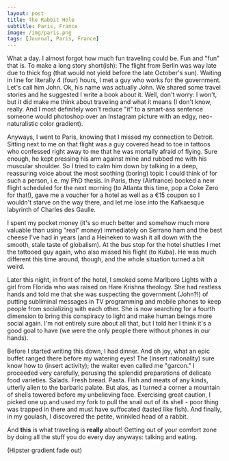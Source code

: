 ```yaml
---
layout: post
title: The Rabbit Hole
subtitle: Paris, France
image: /img/paris.png
tags: [Journal, Paris, France]
---
```

What a day. I almost forgot how much fun traveling could be. Fun and "fun" that is. To make a long story short(ish): The flight from Berlin was way late due to thick fog (that would not yield before the late October's sun). Waiting in line for literally 4 (four) hours, I met a guy who works for the government. Let's call him John. Ok, his name was actually John. We shared some travel stories and he suggested I write a book about it. Well, don't worry: I won't, but it did make me think about traveling and what it means (I don't know, really. And I most definitely won't reduce "it" to a smart-ass sentence someone would photoshop over an Instagram picture with an edgy, neo-naturalistic color gradient).

Anyways, I went to Paris, knowing that I missed my connection to Detroit. Sitting next to me on that flight was a guy covered head to toe in tattoos who confessed right away to me that he was mortally afraid of flying. Sure enough, he kept pressing his arm against mine and rubbed me with his muscular shoulder. So I tried to calm him down by talking in a deep, reassuring voice about the most soothing (boring) topic I could think of for such a person, i.e. my PhD thesis. In Paris, they (Airfrance) booked a new flight scheduled for the next morning (to Atlanta this time, pop a Coke Zero for that!), gave me a voucher for a hotel as well as a €15 coupon so I wouldn't starve on the way there, and let me lose into the Kafkaesque labyrinth of Charles des Gaulle.

I spent my pocket money (it's so much better and somehow much more valuable than using "real" money) immediately on Serrano ham and the best cheese I've had in years (and a Heineken to wash it all down with the smooth, stale taste of globalism). At the bus stop for the hotel shuttles I met the tattooed guy again, who also missed his flight (to Kuba). He was much different this time around, though, and the whole situation turned a bit weird.

Later this night, in front of the hotel, I smoked some Marlboro Lights with a girl from Florida who was raised on Hare Krishna theology. She had restless hands and told me that she was suspecting the government (John?!) of putting subliminal messages in TV programming and mobile phones to keep people from socializing with each other. She is now searching for a fourth dimension to bring this conspiracy to light and make human beings more social again. I'm not entirely sure about all that, but I told her I think it's a good goal to have (we were the only people there without phones in our hands).

Before I started writing this down, I had dinner. And oh joy, what an epic buffet ranged there before my watering eyes! The (insert nationality) sure know how to (insert activity); the waiter even called me "garcon." I proceeded very carefully, perusing the splendid preparations of delicate food varieties. Salads. Fresh bread. Pasta. Fish and meats of any kinds, utterly alien to the barbaric palate. But alas, as I turned a corner a mountain of shells towered before my unbelieving face. Exercising great caution, I picked one up and used my fork to pull the snail out of its shell - poor thing was trapped in there and must have suffocated (tasted like fish). And finally, in my goulash, I discovered the petite, wrinkled head of a rabbit.

And **this** is what traveling is **really** about! Getting out of your comfort zone by doing all the stuff you do every day anyways: talking and eating.

(Hipster gradient fade out)
